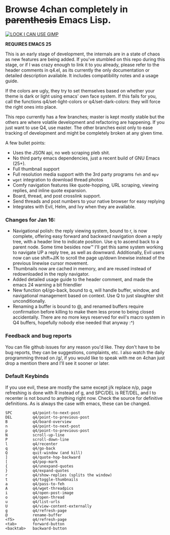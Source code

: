 # Browse 4chan completely in ~~parenthesis~~ Emacs Lisp.

[![LOOK I CAN USE GIMP](https://raw.githubusercontent.com/desvox/q4/brainfuck/qbanner.png)](#banner)

**REQUIRES EMACS 25**

This is an early stage of development, the internals are in a state of chaos as new features are being added. If you've stumbled on this repo during this stage, or if I was crazy enough to link it to you already, please refer to the header comments in q4.el, as its currently the only documentation or detailed description available. It includes compatibility notes and a usage guide.

If the colors are ugly, they try to set themselves based on whether your theme is dark or light using emacs' own face system. If this fails for you, call the functions q4/set-light-colors or q4/set-dark-colors: they will force the right ones into place.

This repo currently has a few branches; master is kept mostly stable but the others are where volatile development and refactoring are happening. If you just want to use Q4, use master. The other branches exist only to ease tracking of development and might be completely broken at any given time.

A few bullet points:
  * Uses the JSON api, no web scraping pleb shit.
  * No third party emacs dependencies, just a recent build of GNU Emacs (25+).
  * Full thumbnail support
  * Full resolution media support with the 3rd party programs `feh` and `mpv`
  * `wget` integration to download thread photos
  * Comfy navigation features like quote-hopping, URL scraping, viewing replies, and inline quote expansion.
  * Board, thread, and post crosslink support.
  * Send threads and post numbers to your native browser for easy replying
  * Integrates with Evil, Helm, and Ivy when they are available.
  
### Changes for Jan 16:
  * Navigational polish: the reply viewing system, bound to r, is now complete, offering easy forward and backward navigation down a reply tree, with a header line to indicate position. Use q to ascend back to a parent node. Some time besides now™ I'll get this same system working to navigate UP a reply tree, as well as downward. Additionally, Evil users now can use shift+J/K to scroll the page up/down linewise instead of the previous linewise cursor movement.
  * Thumbnails now are cached in memory, and are reused instead of redownloaded in the reply navigator.
  * Added detailed usage guide to the header comment, and made the emacs 24 warning a bit friendlier
  * New function q4/go-back, bound to q, will handle buffer, window, and navigational management based on context. Use Q to just slaughter shit unconditionally.
  * Renaming a buffer is bound to @, and renamed buffers require confirmation before killing to make them less prone to being closed accidentally. There are no more keys reserved for evil's macro system in Q4 buffers, hopefully nobody else needed that anyway :^)
  
  
### Feedback and bug reports
You can file github issues for any reason you'd like. They don't have to be bug reports, they can be suggestions, complaints, etc. I also watch the daily programming thread on /g/, if you would like to speak with me on 4chan just drop a mention there and I'll see it sooner or later.

### Default Keybinds
If you use evil, these are mostly the same except j/k replace n/p, page refreshing is done with R instead of g, and SPC/DEL is RET/DEL, and l to recenter is not bound to anything right now. Check the source for definitive definitions. As is always the case with emacs, these can be changed.

    SPC         q4/point-to-next-post
    DEL         q4/point-to-previous-post
    B           q4/board-overview
    n           q4/point-to-next-post
    p           q4/point-to-previous-post
    N           scroll-up-line
    P           scroll-down-line
    l           q4/recenter
    q           q4/go-back
    Q           quit-window (and kill)
    ]           q4/quote-hop-backward
    [           q4/pop-mark
    {           q4/unexpand-quotes
    }           q4/expand-quotes
    r           q4/show-replies (splits the window)
    t           q4/toggle-thumbnails
    a           q4/pass-to-feh
    A           q4/wget-threadpics
    i           q4/open-post-image
    o           q4/open-thread
    u           q4/list-urls
    U           q4/view-content-externally
    g           q4/refresh-page
    @           rename-buffer
    <f5>        q4/refresh-page
    <tab>       forward-button
    <backtab>   backward-button

